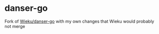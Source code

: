 # danser-go

Fork of [Wieku/danser-go](https://github.com/Wieku/danser-go) with my own changes that Wieku would probably not merge